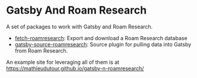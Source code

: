 # Gatsby And Roam Research

A set of packages to work with Gatsby and Roam Research.

- [fetch-roamresearch](./packages/fetch-roamresearch): Export and download a Roam Research database
- [gatsby-source-roamresearch](./packages/gatsby-source-roamresearch): Source plugin for pulling data into Gatsby from Roam Research.

An example site for leveraging all of them is at https://mathieudutour.github.io/gatsby-n-roamresearch/
